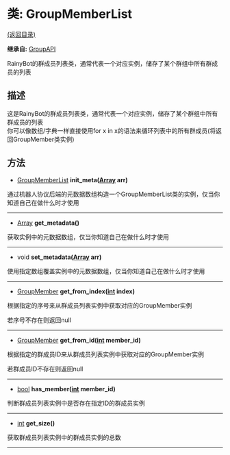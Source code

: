 # 类: GroupMemberList  
[(返回目录)](README.md)  
  
**继承自:** [GroupAPI](GroupAPI.md)  
  
RainyBot的群成员列表类，通常代表一个对应实例，储存了某个群组中所有群成员的列表  
  
## 描述  
  
这是RainyBot的群成员列表类，通常代表一个对应实例，储存了某个群组中所有群成员的列表   
你可以像数组/字典一样直接使用for x in x的语法来循环列表中的所有群成员(将返回GroupMember类实例)  
  
## 方法 
  
- [GroupMemberList](GroupMemberList.md) **init_meta([Array](https://docs.godotengine.org/en/latest/classes/class_array.html) arr)**  
  
通过机器人协议后端的元数据数组构造一个GroupMemberList类的实例，仅当你知道自己在做什么时才使用  
  
---  
  
- [Array](https://docs.godotengine.org/en/latest/classes/class_array.html) **get_metadata()**  
  
获取实例中的元数据数组，仅当你知道自己在做什么时才使用  
  
---  
  
- void **set_metadata([Array](https://docs.godotengine.org/en/latest/classes/class_array.html) arr)**  
  
使用指定数组覆盖实例中的元数据数组，仅当你知道自己在做什么时才使用  
  
---  
  
- [GroupMember](GroupMember.md) **get_from_index([int](https://docs.godotengine.org/en/latest/classes/class_int.html) index)**  
  
根据指定的序号来从群成员列表实例中获取对应的GroupMember实例   
  
若序号不存在则返回null  
  
---  
  
- [GroupMember](GroupMember.md) **get_from_id([int](https://docs.godotengine.org/en/latest/classes/class_int.html) member_id)**  
  
根据指定的群成员ID来从群成员列表实例中获取对应的GroupMember实例   
  
若群成员ID不存在则返回null  
  
---  
  
- [bool](https://docs.godotengine.org/en/latest/classes/class_bool.html) **has_member([int](https://docs.godotengine.org/en/latest/classes/class_int.html) member_id)**  
  
判断群成员列表实例中是否存在指定ID的群成员实例  
  
---  
  
- [int](https://docs.godotengine.org/en/latest/classes/class_int.html) **get_size()**  
  
获取群成员列表实例中的群成员实例的总数  
  
---  
  

